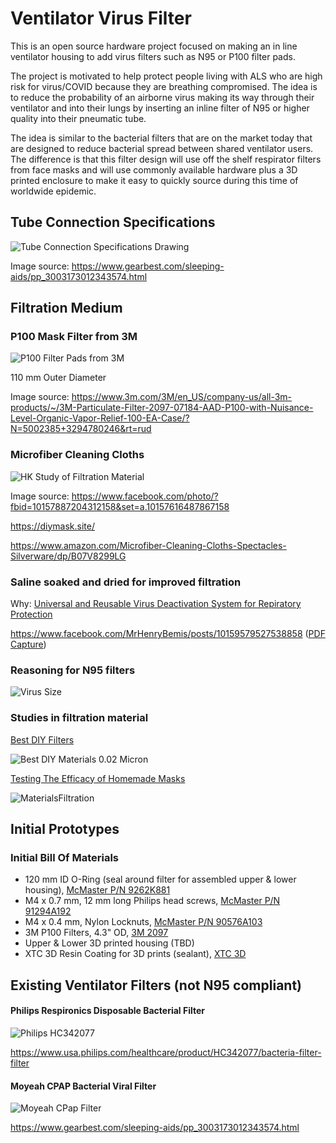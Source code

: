 # Ventilator Virus Filter

This is an open source hardware project focused on making an in line ventilator housing to add virus filters such as N95 or P100 filter pads.

The project is motivated to help protect people living with ALS who are high risk for virus/COVID because they are breathing compromised.  The idea is to reduce the probability of an airborne virus making its way through their ventilator and into their lungs by inserting an inline filter of N95 or higher quality into their pneumatic tube.

The idea is similar to the bacterial filters that are on the market today that are designed to reduce bacterial spread between shared ventilator users.  The difference is that this filter design will use off the shelf respirator filters from face masks and will use commonly available hardware plus a 3D printed enclosure to make it easy to quickly source during this time of worldwide epidemic.

## Tube Connection Specifications

![Tube Connection Specifications Drawing](static/FilterTubeSpecifications.jpg)

Image source: https://www.gearbest.com/sleeping-aids/pp_3003173012343574.html

## Filtration Medium

### P100 Mask Filter from 3M

![P100 Filter Pads from 3M](static/3M2097P100FilterPads.png)

110 mm Outer Diameter

Image source: https://www.3m.com/3M/en_US/company-us/all-3m-products/~/3M-Particulate-Filter-2097-07184-AAD-P100-with-Nuisance-Level-Organic-Vapor-Relief-100-EA-Case/?N=5002385+3294780246&rt=rud

### Microfiber Cleaning Cloths

![HK Study of Filtration Material](static/HKMaskFiltrationMedium.jpg)

Image source: https://www.facebook.com/photo/?fbid=10157887204312158&set=a.10157616487867158

https://diymask.site/

https://www.amazon.com/Microfiber-Cleaning-Cloths-Spectacles-Silverware/dp/B07V8299LG

### Saline soaked and dried for improved filtration

Why: [Universal and Reusable Virus Deactivation System for Repiratory Protection](static/UniversalAndReusableVirusDeactivationSystemForRespiratoryProtection.pdf)

https://www.facebook.com/MrHenryBemis/posts/10159579527538858 ([PDF Capture](static/SalineSoakingProcedureAndReferences))

### Reasoning for N95 filters

![Virus Size](static/CoronaVirusSize.jpg)

### Studies in filtration material

[Best DIY Filters](static/BestDIYFilters.pdf)

![Best DIY Materials 0.02 Micron](BestDIYMaterials002Micron.jpg)

[Testing The Efficacy of Homemade Masks](static/TestingTheEfficacyOfHomemadeMasks.pdf)

![MaterialsFiltration](static/TestingEfficacyHomemadeMasks.jpg)

## Initial Prototypes

### Initial Bill Of Materials

* 120 mm ID O-Ring (seal around filter for assembled upper & lower housing), [McMaster P/N 9262K881](https://www.mcmaster.com/9262k881)
* M4 x 0.7 mm, 12 mm long Philips head screws, [McMaster P/N 91294A192](https://www.mcmaster.com/91294a192)
* M4 x 0.4 mm, Nylon Locknuts, [McMaster P/N 90576A103](https://www.mcmaster.com/90576a103)
* 3M P100 Filters, 4.3" OD, [3M 2097](https://www.3m.com/3M/en_US/company-us/all-3m-products/~/3M-Particulate-Filter-2097-07184-AAD-P100-with-Nuisance-Level-Organic-Vapor-Relief-100-EA-Case/?N=5002385+3294780246&rt=rud)
* Upper & Lower 3D printed housing (TBD)
* XTC 3D Resin Coating for 3D prints (sealant), [XTC 3D](https://www.smooth-on.com/products/xtc-3d/)

## Existing Ventilator Filters (not N95 compliant)

#### Philips Respironics Disposable Bacterial Filter

![Philips HC342077](static/PhilipsBacterialFilterHC342077.png)

https://www.usa.philips.com/healthcare/product/HC342077/bacteria-filter-filter

#### Moyeah CPAP Bacterial Viral Filter

![Moyeah CPap Filter](static/MoyeahCPAPFilter.webp)

https://www.gearbest.com/sleeping-aids/pp_3003173012343574.html